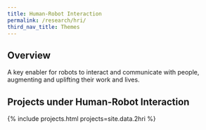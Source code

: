 ```yaml
---
title: Human-Robot Interaction
permalink: /research/hri/
third_nav_title: Themes
---
```

## Overview  
A key enabler for robots to interact and communicate with people, augmenting and uplifting their work and lives.

## Projects under Human-Robot Interaction

{% include projects.html projects=site.data.2hri %}